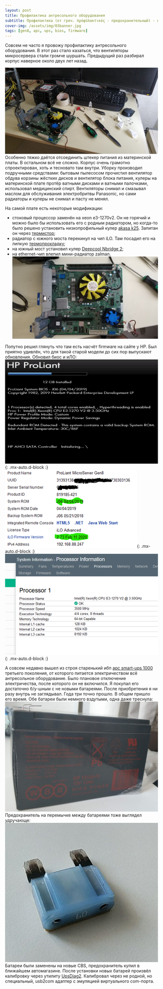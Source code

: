 ```yaml
---
layout: post
title: Профилактика антресольного оборудования
subtitle: Профилактика (от греч. πρόφύλακτικός - предохранительный) - предупредительные меры для поддержания технического объекта и оборудования в исправном или работоспособном состоянии.
cover-img: /assets/img/03banner.jpg
tags: [gen8, apc, ups, bios, firmware]
---
```

Совсем не часто я провожу профилактику антресольного оборудования. В этот раз стало казаться, что вентиляторы микросервера стали громче шуршать. Предыдущий раз разбирал корпус наверное около двух лет назад.
<!--more-->
![Внешний вид](https://raw.githubusercontent.com/toleeck/toleeck.github.io/master/assets/img/03cleaningmb.jpg)
Особенно тяжко даётся отсоединить штекер питания из материнской платы. В остальном всё не сложно. Корпус очень грамотно спроектирован, хоть и тесновато там внутри.
Уборку производил подручными средствами: бытовым пылесосом прочистил вентилятор обдува корзины жёстких дисков и вентилятор блока питания, кулеры на материнской плате протёр ватными дисками и ватными палочками, использовал медицинский спирт. Вентиляторы снимал и смазывал маслом для обслуживания электробритвы Panasonic, но сами радиаторы и кулеры не снимал и пасту не менял.

На самой плате есть некоторые модификации:
* стоковый процессор заменён на xeon e3-1270v2. Он не горячий и можно было бы использовать его с родным радиатором, но когда-то было решено установить низкопрофильный кулер [akasa k25](http://www.akasa.com.tw/search.php?seed=AK-CC7118HP01). Запитан он через [термистор](https://aliexpress.ru/item/32428122979.html);
* радиатор с южного моста перекинул на чип iLO. Там посадил его на липкую [термопрокладку](https://aliexpress.ru/item/32608552933.html);
* на южный мост установил кулер [Deepcool Nbridge 2](https://deepcool.com/product/dcoolingaccessory/accessory/2013-12/48_650.shtml);
* на ethernet-чип влепил мини-радиатор zalman.
![Материнская плата с доработками](https://raw.githubusercontent.com/toleeck/toleeck.github.io/master/assets/img/03motherboard-g8.jpg)

Попутно решил глянуть что там есть насчёт firmware на сайте у HP. Был приятно удивлён, что для такой старой модели до сих пор выпускают обновления. Обновил биос и иЛО:
![bios](https://raw.githubusercontent.com/toleeck/toleeck.github.io/master/assets/img/03bios.png){: .mx-auto.d-block :}
![ilo1](https://raw.githubusercontent.com/toleeck/toleeck.github.io/master/assets/img/03ilo1.png){: .mx-auto.d-block :}
![ilo2](https://raw.githubusercontent.com/toleeck/toleeck.github.io/master/assets/img/03ilo2.png){: .mx-auto.d-block :}



А совсем недавно вышел из строя старенький ибп [apc smart-ups 1000](https://www.apc.com/shop/ru/ru/products/APC-Smart-UPS-1000-USB-230-/P-SUA1000I?isCurrentSite=false) третьего поколения, от которого питается электричеством всё антресольное оборудование.
Было плановое отключение электричества, после которого он не включился.
Я покупал его достаточно б/у-шным с не новыми батареями. После приобретения я ни разу внутрь не заглядывал. Года три точно прошло. В общем пришло его время.
Обе батареи были немного вздутыми, одна даже треснула:
![bios](https://raw.githubusercontent.com/toleeck/toleeck.github.io/master/assets/img/03brokenbattery.jpg)
Предохранитель на перемычке между батареями тоже выглядел удручающе:
![bios](https://raw.githubusercontent.com/toleeck/toleeck.github.io/master/assets/img/03fuse.jpg)
Батареи были заменены на новые CBS, предохранитель купил в ближайшем автомагазине. После установки новых батарей произвёл калибровку через утилиту [UpsDiag2](http://saprjkin.narod.ru/upsdiag.htm). Калибровал через не родной, но специальный, usb2com адаптер с эмуляцией виртуального com-порта.
